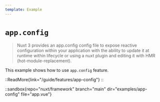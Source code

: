 ```yaml
---
template: Example
---
```


# `app.config`

> Nuxt 3 provides an app.config config file to expose reactive configuration within your application with the ability to update it at runtime within lifecycle or using a nuxt plugin and editing it with HMR (hot-module-replacement).

This example shows how to use `app.config` feature.

::ReadMore{link="/guide/features/app-config"}
::

::sandbox{repo="nuxt/framework" branch="main" dir="examples/app-config" file="app.vue"}

